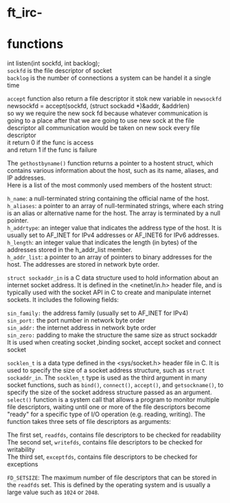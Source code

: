 # ft_irc-


# functions 

int listen(int sockfd, int backlog);<br>
`sockfd` is the file descriptor of socket<br>
`backlog` is the number of connections a system can be handel it a single time<br>

`accept` function also return a file descriptor it stok new variable in `newsockfd` <br>
newsockfd = accept(sockfd, (struct sockadd *)&addr, &addrlen)<br>
so wy we require the new sock fd because whatever communication is going to a place after that we are going to use new sock at the file descriptor all communication would be taken on new sock every file descriptor<br>
it return 0 if the func is access<br>
and return 1 if the func is failure<br>

The `gethostbyname()` function returns a pointer to a hostent struct, which contains various information about the host, such as its name, aliases, and IP addresses.<br>
Here is a list of the most commonly used members of the hostent struct:<br>

`h_name`: a null-terminated string containing the official name of the host.<br>
`h_aliases`: a pointer to an array of null-terminated strings, where each string is an alias or alternative name for the host. The array is terminated by a null pointer.<br>
`h_addrtype`: an integer value that indicates the address type of the host. It is usually set to AF_INET for IPv4 addresses or AF_INET6 for IPv6 addresses.<br>
`h_length`: an integer value that indicates the length (in bytes) of the addresses stored in the h_addr_list member.<br>
`h_addr_list`: a pointer to an array of pointers to binary addresses for the host. The addresses are stored in network byte order.<br>

`struct sockaddr_in` is a C data structure used to hold information about an internet socket address. It is defined in the <netinet/in.h> header file, and is typically used with the socket API in C to create and manipulate internet sockets. It includes the following fields:<br>

`sin_family:` the address family (usually set to AF_INET for IPv4)<br>
`sin_port:` the port number in network byte order<br>
`sin_addr:` the internet address in network byte order<br>
`sin_zero:` padding to make the structure the same size as struct sockaddr<br>
It is used when creating socket ,binding socket, accept socket and connect socket<br>

`socklen_t` is a data type defined in the <sys/socket.h> header file in C. It is used to specify the size of a socket address structure, such as `struct sockaddr_in`. The `socklen_t` type is used as the third argument in many socket functions, such as `bind()`, `connect()`, `accept()`, and `getsockname()`, to specify the size of the socket address structure passed as an argument.<br>
`select()` function is a system call that allows a program to monitor multiple file descriptors, waiting until one or more of the file descriptors become "ready" for a specific type of I/O operation (e.g. reading, writing). The function takes three sets of file descriptors as arguments:<br>

The first set, `readfds`, contains file descriptors to be checked for readability<br>
The second set, `writefds`, contains file descriptors to be checked for writability<br>
The third set, `exceptfds`, contains file descriptors to be checked for exceptions<br>

`FD_SETSIZE`: The maximum number of file descriptors that can be stored in the `readfds` set. This is defined by the operating system and is usually a large value such as `1024` or `2048`.
